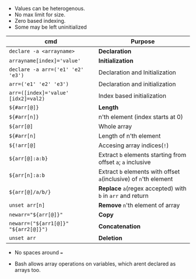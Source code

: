 - Values can be heterogenous.
- No max limit for size.
- Zero based indexing.
- Some may be left uninitialized

| cmd | Purpose |
|--|--|
| `declare -a <arrayname>` | **Declaration** |
| `arrayname[index]='value'` | **Initialization** |
| `declare -a arr=('e1' 'e2' 'e3')` | Declaration and Initialization |
| `arr=('e1' 'e2' 'e3')` | Declaration and initialization |
| `arr=([index]='value' [idx2]=val2)` | Index based initialization |
| `${#arr[@]}` | **Length** |
| `${#arr[n]}` | n'th element (index starts at 0)|
| `${arr[@]` | Whole array |
| `${#arr[n]` | Length of n'th element |
| `${!arr[@]` | Accesing array indices(`!`) |
| `${arr[@]:a:b}` | Extract `b` elements starting from offset `a`; `a` inclusive|
| `${arr[n]:a:b` | Extract `b` elements with offset `a`(inclusive) of `n`'th element |
| `${arr[@]/a/b/}` | **Replace** `a`(regex accepted) with `b` in `arr` and return |
| `unset arr[n]` | **Remove** `n`'th element of array |
| `newarr="${arr[@]}"` | **Copy** |
| `newarr=("${arr1[@]}" "${arr2[@]}")` | **Concatenation** |
| `unset arr` | **Deletion** |

- No spaces around `=`

- Bash allows array operations on variables, which arent declared as arrays too.